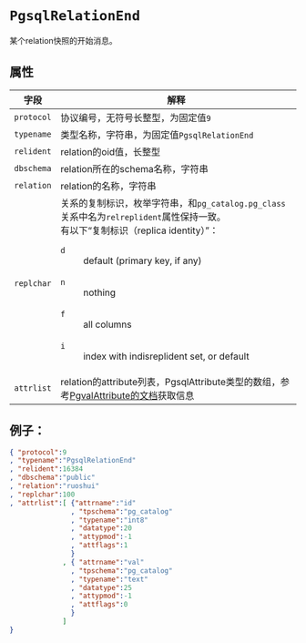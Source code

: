 # ```PgsqlRelationEnd```

某个relation快照的开始消息。

## 属性

字段 | 解释
----|----
```protocol``` | 协议编号，无符号长整型，为固定值```9```
```typename``` | 类型名称，字符串，为固定值```PgsqlRelationEnd```
```relident``` | relation的oid值，长整型
```dbschema``` | relation所在的schema名称，字符串
```relation``` | relation的名称，字符串
```replchar``` | 关系的复制标识，枚举字符串，和```pg_catalog.pg_class```关系中名为```relreplident```属性保持一致。<br/>有以下“复制标识（replica identity）”：<br /><dl><dt>```d```</dt><dd>default (primary key, if any)</dd><br /><dt>```n```</dt><dd>nothing</dd><br/><dt>```f```</dt><dd>all columns</dd><br/><dt>```i```</dt><dd>index with indisreplident set, or default</dd></dl>
```attrlist``` | relation的attribute列表，PgsqlAttribute类型的数组，参考[PgvalAttribute的文档](pgval-attribute.md)获取信息

## 例子：

```json
{ "protocol":9
, "typename":"PgsqlRelationEnd"
, "relident":16384
, "dbschema":"public"
, "relation":"ruoshui"
, "replchar":100
, "attrlist":[ {"attrname":"id"
               , "tpschema":"pg_catalog"
               , "typename":"int8"
               , "datatype":20
               , "attypmod":-1
               , "attflags":1
               }
             , { "attrname":"val"
               , "tpschema":"pg_catalog"
               , "typename":"text"
               , "datatype":25
               , "attypmod":-1
               , "attflags":0
               }
             ]
}
```

